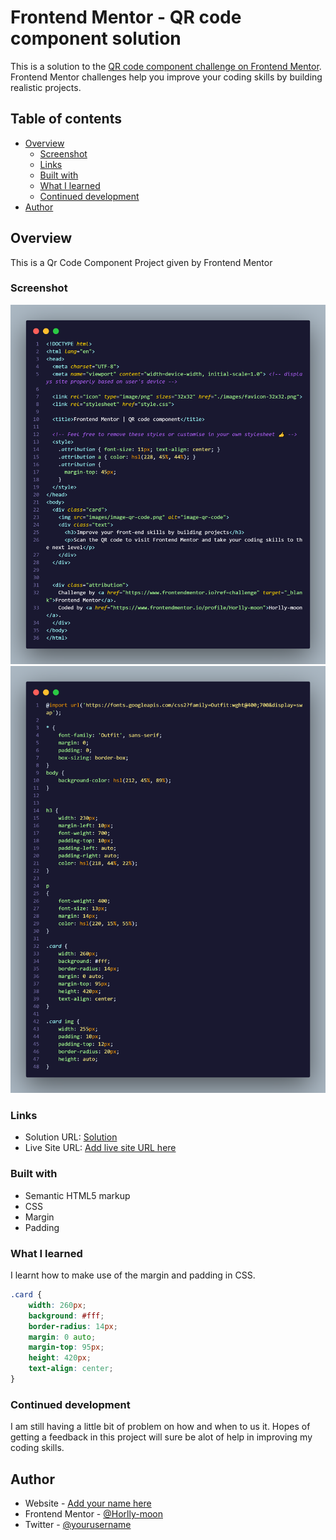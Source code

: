 # Frontend Mentor - QR code component solution

This is a solution to the [QR code component challenge on Frontend Mentor](https://www.frontendmentor.io/challenges/qr-code-component-iux_sIO_H). Frontend Mentor challenges help you improve your coding skills by building realistic projects. 

## Table of contents

- [Overview](#overview)
  - [Screenshot](#screenshot)
  - [Links](#links)
  - [Built with](#built-with)
  - [What I learned](#what-i-learned)
  - [Continued development](#continued-development)
- [Author](#author)


## Overview
This is a Qr Code Component Project given by Frontend Mentor

### Screenshot

![](./code1.png)
![](./code.png)


### Links

- Solution URL: [Solution](https://github.com/Horlly-moon/qr-code-component.git)
- Live Site URL: [Add live site URL here](https://your-live-site-url.com)


### Built with

- Semantic HTML5 markup
- CSS
- Margin
- Padding


### What I learned
I learnt how to make use of the margin and padding in CSS.

```css
.card {
    width: 260px;
    background: #fff;
    border-radius: 14px;
    margin: 0 auto;
    margin-top: 95px;
    height: 420px;
    text-align: center;
}
```

### Continued development

I am still having a little bit of problem on how and when to us it. Hopes of getting a feedback in this project will sure be alot of help in improving my coding skills.


## Author

- Website - [Add your name here](https://www.your-site.com)
- Frontend Mentor - [@Horlly-moon](https://www.frontendmentor.io/profile/Horlly-moon)
- Twitter - [@yourusername](https://www.twitter.com/yourusername)

